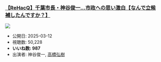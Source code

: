 ### [【ReHacQ】千葉市長・神谷俊一…市政への思い激白【なんで立候補したんですか？】](https://www.youtube.com/watch?v=dj7iJefQ4OI)
[![](https://img.youtube.com/vi/dj7iJefQ4OI/sddefault.jpg)](https://www.youtube.com/watch?v=dj7iJefQ4OI)
-   公開日: 2025-03-12
-   視聴数: 50,228
-   **いいね数: 987**
-   出演者: 神谷俊一, [高橋弘樹](/rehacq_fan/people/高橋弘樹 "wikilink")
